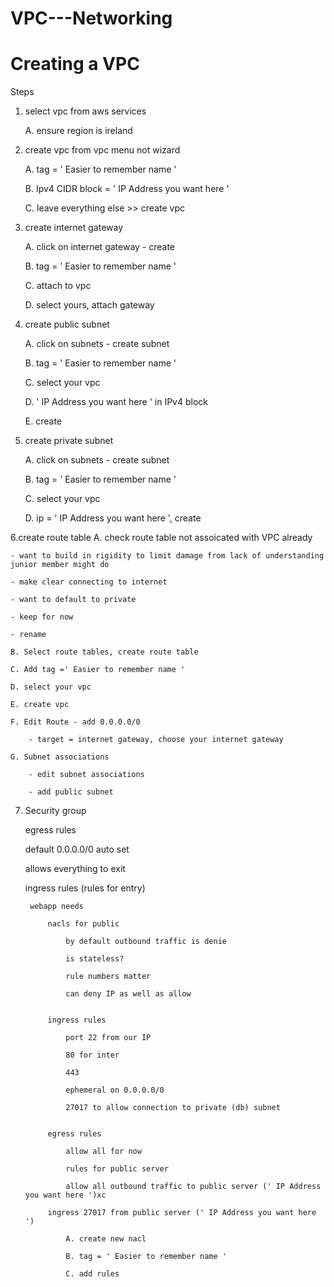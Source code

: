 # VPC---Networking



# Creating a VPC

Steps

1. select vpc from aws services
    
    A. ensure region is ireland

2. create vpc from vpc menu not wizard
    
    A. tag = ' Easier to remember name '
    
    B. Ipv4 CIDR block = ' IP Address you want here '
   
    C. leave everything else >> create vpc

3. create internet gateway
    
    A. click on internet gateway - create
    
    B. tag = ' Easier to remember name '
    
    C. attach to vpc
   
    D. select yours, attach gateway

4. create public subnet

    A. click on subnets - create subnet
    
    B. tag = ' Easier to remember name '
   
    C. select your vpc
    
    D. ' IP Address you want here ' in IPv4 block
    
    E. create

5. create private subnet
    
    A. click on subnets - create subnet
    
    B. tag = ' Easier to remember name '
    
    C. select your vpc
    
    D. ip = ' IP Address you want here ', create

6.create route table
    A. check route table not assoicated with VPC already
    
    - want to build in rigidity to limit damage from lack of understanding junior member might do
    
    - make clear connecting to internet
    
    - want to default to private
    
    - keep for now
    
    - rename
   
    B. Select route tables, create route table
    
    C. Add tag =' Easier to remember name '
    
    D. select your vpc
    
    E. create vpc
   
    F. Edit Route - add 0.0.0.0/0
        
        - target = internet gateway, choose your internet gateway
    
    G. Subnet associations
        
        - edit subnet associations
        
        - add public subnet

7. Security group
    
    egress rules
    
    default 0.0.0.0/0 auto set
    
    allows everything to exit
        
    ingress rules (rules for entry)
    
        webapp needs

            nacls for public
            
                by default outbound traffic is denie	
                
                is stateless?
                
                rule numbers matter
                
                can deny IP as well as allow
                    
                    
            ingress rules 
            
                port 22 from our IP
                
                80 for inter
                
                443
                
                ephemeral on 0.0.0.0/0
                
                27017 to allow connection to private (db) subnet
                
            
            egress rules
            
                allow all for now
            
                rules for public server
                
                allow all outbound traffic to public server (' IP Address you want here ')xc
            
            ingress 27017 from public server (' IP Address you want here ')
            
                A. create new nacl
                
                B. tag = ' Easier to remember name '
                
                C. add rules
